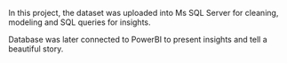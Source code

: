 In this project, the dataset was uploaded into Ms SQL Server for cleaning, modeling and SQL queries for insights.

Database was later connected to PowerBI to present insights and tell a beautiful story.
